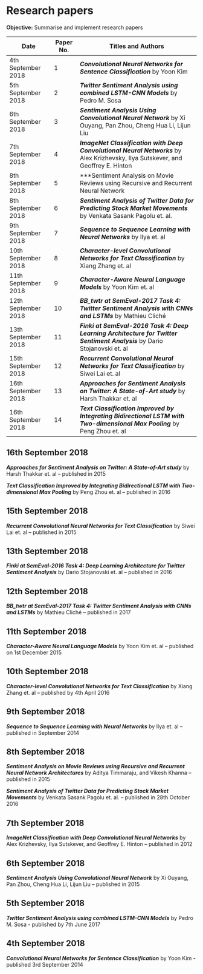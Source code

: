 # Research papers

**Objective:** Summarise and implement research papers

Date                      |Paper No.     | Titles and Authors
------------------------- |------------- | -------------
4th September 2018        |1             | ***Convolutional Neural Networks for Sentence Classification*** by Yoon Kim
5th September 2018        |2             | ***Twitter Sentiment Analysis using combined LSTM-CNN Models*** by Pedro M. Sosa
6th September 2018        |3             | ***Sentiment Analysis Using Convolutional Neural Network*** by Xi Ouyang, Pan Zhou, Cheng Hua Li, Lijun Liu
7th September 2018        |4             | ***ImageNet Classification with Deep Convolutional Neural Networks*** by Alex Krizhevsky, Ilya Sutskever, and Geoffrey E. Hinton
8th September 2018        |5             | ***Sentiment Analysis on Movie Reviews using Recursive and Recurrent Neural Network |Architectures*** by Aditya Timmaraju, and Vikesh Khanna
8th September 2018        |6             | ***Sentiment Analysis of Twitter Data for Predicting Stock Market Movements*** by Venkata Sasank Pagolu et. al.
9th September 2018        |7             | ***Sequence to Sequence Learning with Neural Networks*** by Ilya et. al
10th September 2018       |8             | ***Character-level Convolutional Networks for Text Classification*** by Xiang Zhang et. al
11th September 2018       |9             | ***Character-Aware Neural Language Models*** by Yoon Kim et. al
12th September 2018       |10            | ***BB_twtr at SemEval-2017 Task 4: Twitter Sentiment Analysis with CNNs and LSTMs*** by Mathieu Cliché
13th September 2018       |11            | ***Finki at SemEval-2016 Task 4: Deep Learning Architecture for Twitter Sentiment Analysis*** by Dario Stojanovski et. al
15th September 2018       |12            | ***Recurrent Convolutional Neural Networks for Text Classification*** by Siwei Lai et. al
16th September 2018       |13            | ***Approaches for Sentiment Analysis on Twitter: A State-of-Art study*** by Harsh Thakkar et. al
16th September 2018       |14            | ***Text Classification Improved by Integrating Bidirectional LSTM with Two-dimensional Max Pooling*** by Peng Zhou et. al

## 16th September 2018
***Approaches for Sentiment Analysis on Twitter: A State-of-Art study*** by Harsh Thakkar et. al – published in 2015

***Text Classification Improved by Integrating Bidirectional LSTM with Two-dimensional Max Pooling*** by Peng Zhou et. al – published in 2016

## 15th September 2018
***Recurrent Convolutional Neural Networks for Text Classification*** by Siwei Lai et. al – published in 2015

## 13th September 2018
***Finki at SemEval-2016 Task 4: Deep Learning Architecture for Twitter Sentiment Analysis*** by Dario Stojanovski et. al – published in 2016

## 12th September 2018
***BB_twtr at SemEval-2017 Task 4: Twitter Sentiment Analysis with CNNs and LSTMs*** by Mathieu Cliché – published in 2017

## 11th September 2018
***Character-Aware Neural Language Models*** by Yoon Kim et. al – published on 1st December 2015

## 10th September 2018
***Character-level Convolutional Networks for Text Classification*** by Xiang Zhang et. al – published by 4th April 2016

## 9th September 2018
***Sequence to Sequence Learning with Neural Networks*** by Ilya et. al – published in September 2014

## 8th September 2018
***Sentiment Analysis on Movie Reviews using Recursive and Recurrent Neural Network Architectures*** by Aditya Timmaraju, and Vikesh Khanna – published in 2015

***Sentiment Analysis of Twitter Data for Predicting Stock Market Movements*** by Venkata Sasank Pagolu et. al. – published in 28th October 2016

## 7th September 2018
***ImageNet Classification with Deep Convolutional Neural Networks*** by Alex Krizhevsky, Ilya Sutskever, and Geoffrey E. Hinton – published in 2012

## 6th September 2018
***Sentiment Analysis Using Convolutional Neural Network*** by Xi Ouyang, Pan Zhou, Cheng Hua Li, Lijun Liu – published in 2015

## 5th September 2018
***Twitter Sentiment Analysis using combined LSTM-CNN Models*** by Pedro M. Sosa - published by 7th June 2017

## 4th September 2018
***Convolutional Neural Networks for Sentence Classification*** by Yoon Kim - published 3rd September 2014